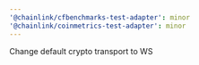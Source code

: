 ```yaml
---
'@chainlink/cfbenchmarks-test-adapter': minor
'@chainlink/coinmetrics-test-adapter': minor
---
```


Change default crypto transport to WS

